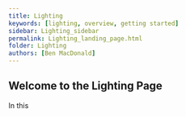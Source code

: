 ```yaml
---
title: Lighting
keywords: [lighting, overview, getting started]
sidebar: Lighting_sidebar
permalink: Lighting_landing_page.html
folder: Lighting
authors: [Ben MacDonald]
---
```


## Welcome to the Lighting Page

In this 
